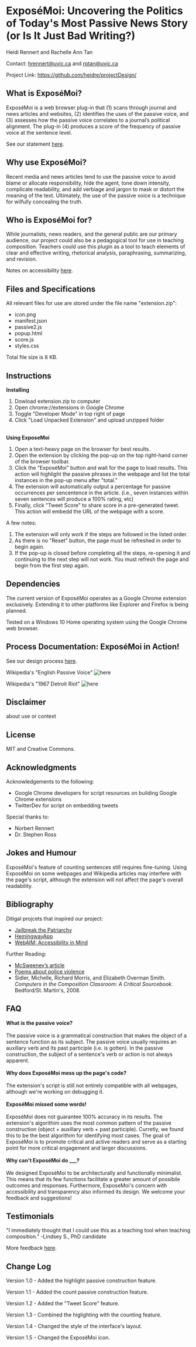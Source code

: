 # ExposéMoi: Uncovering the Politics of Today's Most Passive News Story (or Is It Just Bad Writing?)

Heidi Rennert and Rachelle Ann Tan

Contact: [hrennert@uvic.ca](mailto:hrennert@uvic.ca) and [rptan@uvic.ca](mailto:rptan@uvic.ca)

Project Link: https://github.com/heidre/projectDesign/


## What is ExposéMoi?

ExposéMoi is a web browser plug-in that (1) scans through journal and news articles and websites, (2) identifies the uses of the passive voice, and (3) assesses how the passive voice correlates to a journal’s political alignment. The plug-in (4) produces a score of the frequency of passive voice at the sentence level.

See our statement [here](https://github.com/heidre/projectDesign/blob/master/statements/index.md).


## Why use ExposéMoi?

Recent media and news articles tend to use the passive voice to avoid blame or allocate responsibility, hide the agent, tone down intensity, complicate readability, and add verbiage and jargon to mask or distort the meaning of the text. Ultimately, the use of the passive voice is a technique for wilfully concealing the truth.


## Who is ExposéMoi for?

While journalists, news readers, and the general public are our primary audience, our project could also be a pedagogical tool for use in teaching composition. Teachers could use this plugin as a tool to teach elements of clear and effective writing, rhetorical analysis, paraphrasing, summarizing, and revision.

Notes on accessibility [here](https://github.com/heidre/projectDesign/blob/master/audience/index.md).


## Files and Specifications 

All relevant files for use are stored under the file name "extension.zip":
- icon.png
- manifest.json
- passive2.js
- popup.html
- score.js
- styles.css

Total file size is 8 KB.

## Instructions 
<b>Installing</b>
1. Dowload extension.zip to computer
2. Open chrome://extensions in Google Chrome
3. Toggle "Developer Mode" in top right of page
4. Click "Load Unpacked Extension" and upload unzipped folder

<br><b>Using ExposeMoi</b>
1. Open a text-heavy page on the browser for best results.
2. Open the extension by clicking the pop-up on the top right-hand corner of the browser toolbar. 
3. Click the "ExposéMoi" button and wait for the page to load results. This action will highlight the passive phrases in the webpage and list the total instances in the pop-up menu after "total."
4. The extension will automatically output a percentage for passive occurrences per sencentence in the article. (i.e., seven instances within seven sentences will produce a 100% rating, etc)
5. Finally, click "Tweet Score" to share score in a pre-generated tweet. This action will embedd the URL of the webpage with a score.

A few notes:
1. The extension will only work if the steps are followed in the listed order.
2. As there is no "Reset" button, the page must be refreshed in order to begin again. 
3. If the pop-up is closed before completing all the steps, re-opening it and continuing to the next step will not work. You must refresh the page and begin from the first step again.


## Dependencies 

The current version of ExposéMoi operates as a Google Chrome extension exclusively. Extending it to other platforms like Explorer and Firefox is being planned.

Tested on a Windows 10 Home operating system using the Google Chrome web browser.


## Process Documentation: ExposéMoi in Action!

See our design process [here](https://github.com/heidre/projectDesign/blob/master/discards/index.md).

Wikipedia's "English Passive Voice" ![here](https://raw.githubusercontent.com/heidre/projectDesign/documentation/ExposeMoi.png)

Wikipedia's "1967 Detroit Riot" ![here](https://raw.githubusercontent.com/heidre/projectDesign/master/documentation/ExposeMoi2.png) 

## Disclaimer

about use or context 


## License 

MIT and Creative Commons.


## Acknowledgments

Acknowledgements to the following:
- Google Chrome developers for script resources on building Google Chrome extensions
- TwitterDev for script on embedding tweets

Special thanks to:
- Norbert Rennert
- Dr. Stephen Ross


## Jokes and Humour 

ExposéMoi's feature of counting sentences still requires fine-tuning. Using ExposéMoi on some webpages and Wikipedia articles may interfere with the page's script, although the extension will not affect the page's overall readability.


## Bibliography 

Ditigal projcets that inspired our project:
- [Jailbreak the Patriarchy](https://chrome.google.com/webstore/detail/jailbreak-the-patriarchy/fiidcfoaaciclafodoficaofidfencgd?hl=en-US&gl=US)
- [HemingwayApp](http://www.hemingwayapp.com/)
- [WebAIM: Accessibility in Mind](www.webaim.org)

Further Reading:
- [McSweeney’s article](https://www.mcsweeneys.net/articles/an-interactive-guide-to-ambiguous-grammar)
- [Poems about police violence](https://policeviolence.files.wordpress.com/2010/11/poetryaboutpoliceviolencefinal.pdf)
- Sidler, Michelle, Richard Morris, and Elizabeth Overman Smith. <i>Computers in the Composition Classroom: A Critical Sourcebook.</i> Bedford/St. Martin's, 2008.


## FAQ

<b>What is the passive voice?</b>
<br><br>
The passive voice is a grammatical construction that makes the object of a sentence function as its subject. The passive voice usually requires an auxillary verb and its past participle (i.e. is gotten). In the passive construction, the subject of a sentence's verb or action is not always apparent. <br><br>
<b>Why does ExposéMoi mess up the page's code?</b>
<br><br>
The extension's script is still not entirely compatible with all webpages, although we're working on debugging it.
<br><br>
<b>ExposéMoi missed some words!</b>
<br><br>
ExposéMoi does not guarantee 100% accuracy in its results. The extension's algorithim uses the most common pattern of the passive construction (object + auxillary verb + past participle). Curretly, we found this to be the best algorithim for identifying most cases. The goal of ExposéMoi is to promote critical and active readers and serve as a starting point for more critical engagement and larger discussions.
<br><br>
<b>Why can't ExposéMoi do ___?</b>
<br><br>
We designed ExposéMoi to be architecturally and functionally minimalist. This means that its few functions facilitate a greater amount of possibile outcomes and responses. Furthermore, ExposeMoi's concern with accessibility and transparency also informed its design. We welcome your feedback and suggestions!


## Testimonials

"I immediately thought that I could use this as a teaching tool when teaching composition." -Lindsey S., PhD candidate

More feedback [here](https://github.com/heidre/projectDesign/blob/master/feedback/index.md).


## Change Log 

Version 1.0 - Added the highlight passive construction feature.

Version 1.1 - Added the count passive construction feature.

Version 1.2 - Added the "Tweet Score" feature.

Version 1.3 - Combined the higlighting with the counting feature.

Version 1.4 - Changed the style of the interface's layout.

Version 1.5 - Changed the ExposéMoi icon.
